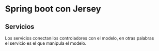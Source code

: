 # Spring boot con Jersey

## Servicios
Los servicios conectan los controladores con el modelo, en otras palabras
el servicio es el que manipula el modelo.

